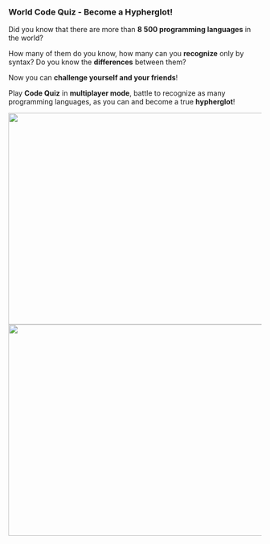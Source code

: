 ### World Code Quiz - Become a Hypherglot!

<p>Did you know that there are more than <strong>8 500 programming languages</strong> in the world?</p>
<p>How many of them do you know, how many can you <strong>recognize</strong> only by syntax? Do you know the <strong>differences</strong> between them? </p>
<p>Now you can <strong>challenge yourself and your friends</strong>! </p>
<p>Play <strong>Code Quiz</strong> in <strong>multiplayer mode</strong>, battle to recognize as many programming languages, as you can and become a true <strong>hypherglot</strong>!</p>
                
<img src="http://i.imgur.com/7U4mqxD.png" width="768" height="421">
<br/>
<img src="http://i.imgur.com/0GraqQk.png" width="768" height="421">
